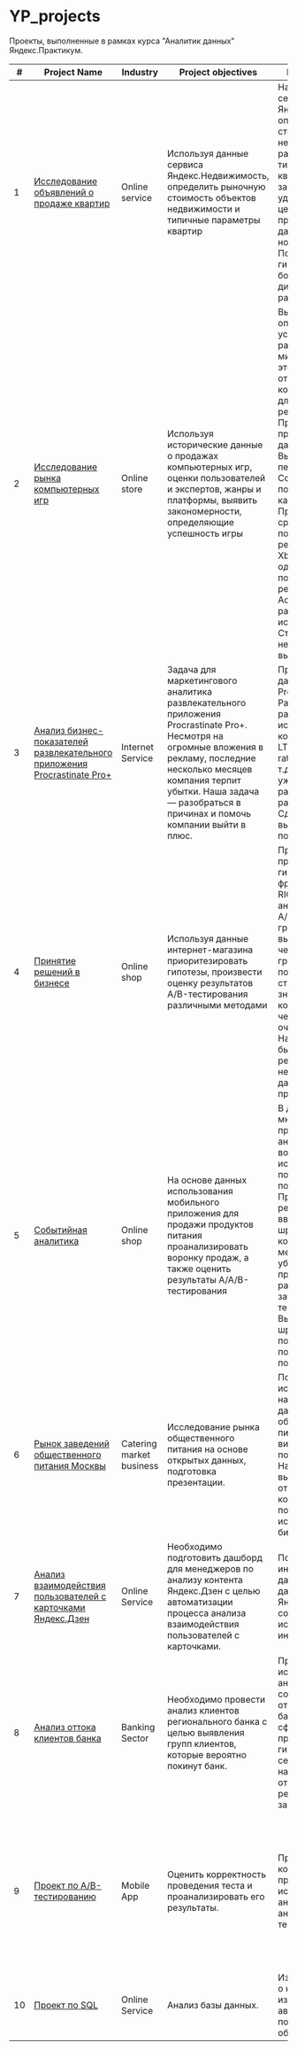 # YP_projects
Проекты, выполненные в рамках курса "Аналитик данных" Яндекс.Практикум.

| #  | Project Name | Industry  | Project objectives | Project description | Stack |
| ------------- | ------------- | ------------- | ------------- | --------------------------  | ------------- |
| 1  | [Исследование объявлений о продаже квартир](1_real_estate_sales_analysis/1_real_estate_sales_analysis.ipynb)  | Online service | Используя данные сервиса Яндекс.Недвижимость, определить рыночную стоимость объектов недвижимости и типичные параметры квартир | На основе данных сервиса Яндекс.Недвижимость определена рыночная стоимость объектов недвижимости разного типа, типичные параметры квартир, в зависимости от удаленности от центра. Проведена предобработка данных. Добавлены новые данные. Построены гистограммы, боксплоты, диаграммы рассеивания. | python, pandas, numpy, matplotlib, исследовательский анализ данных, визуализация данных, предобработка данных |
| 2  | [Исследование рынка компьютерных игр](2_video_games_sales_analisis/2_video_games_sales_analysis.ipynb) | Online store | Используя исторические данные о продажах компьютерных игр, оценки пользователей и экспертов, жанры и платформы, выявить закономерности, определяющие успешность игры  | Выявлены параметры, определяющие успешность игры в разных регионах мира. На основании этого подготовлен отчет для магазина компьютерных игр для планирования рекламных кампаний. Проведена предобработка данных, анализ. Выбран актуальный период для анализа. Составлены портреты пользователей каждого региона. Проверены гипотезы: средние пользовательские рейтинги платформ Xbox One и PC одинаковые; средние пользовательские рейтинги жанров Action и Sports разные. При анализе использовал критерий Стьюдента для независимых выборок. | python, pandas, numpy, scipy, matplotlib, seaborn, предобработка данных, исследовательский анализ данных, описательная статистика, проверка статистических гипотез |
| 3  | [Анализ бизнес-показателей развлекательного приложения Procrastinate Pro+](3_business_metrics_analysis/3_business_metrics_analysis.ipynb) | Internet Service | Задача для маркетингового аналитика развлекательного приложения Procrastinate Pro+. Несмотря на огромные вложения в рекламу, последние несколько месяцев компания терпит убытки. Наша задача — разобраться в причинах и помочь компании выйти в плюс. | Проведен анализ данных от ProcrastinatePRO+. Рассчитаны различные метрики, использован когортный анализ: LTV, CAC, Retention rate, DAU, WAU, MAU и т.д. Использованы уже написанные ранее функции расчёта метрик. Сделаны правильные выводы по полученным данным. | python, pandas, numpy, matplotlib, datetime, когортный анализ, юнит-экономика, продуктовые метрики |
| 4  | [Принятие решений в бизнесе](4_decision_making/4_decision_making.ipynb) | Online shop | Используя данные интернет-магазина приоритезировать гипотезы, произвести оценку результатов A/B-тестирования различными методами | Проведена приоритизация гипотез по фреймворкам ICE и RICE. Затем провел анализ результатов A/B-теста, построил графики кумулятивной выручки, среднего чека, конверсии по группам, а затем посчитал статистическую значимость различий конверсий и средних чеков по сырым и очищенным данным. На основании анализа было принято решение о нецелесообразности дальнейшего проведения теста. | python, pandas, numpy, datetime, scipy, matplotlib, A/B-тестирование, проверка статистических гипотез |
| 5  | [Событийная аналитика](5_user_behavior_mobile_app/5_user_behavior_mobile_app.ipynb) | Online shop | На основе данных использования мобильного приложения для продажи продуктов питания проанализировать воронку продаж, а также оценить результаты A/A/B-тестирования | В данном проекте мной были изучены принципы событийной аналитики. Я построил воронку продаж, исследовал путь пользователей до покупки. Проанализировал результаты A/B-теста введения новых шрифтов. Сравнил 2 контрольных группы между собой, убедился в правильном разделении трафика, а затем сравнил с тестовой группой. Выявлено, что новый шрифт значительно не повлияет на поведение пользователей. | python, pandas, numpy, scipy, plotly, datetime, math, событийная аналитика, продуктовые метрики, проверка статистических гипотез, визуализация данных |
| 6  | [Рынок заведений общественного питания Москвы](6_moscow_food_places_analysis/6_moscow_food_places_analysis.ipynb) | Catering market business | Исследование рынка общественного питания на основе открытых данных, подготовка презентации. | Подготовлено исследование рынка на основе открытых данных о заведениях общественного питания Москвы, визуализированы полученные данные. На основе данных выбрано место для открытия новой кофейни. В построении графиков использована библиотека plotly. | python, pandas, plotly, folium, визуализация данных |
| 7  | [Анализ взаимодействия пользователей с карточками Яндекс.Дзен](7_dashboard_tableau/README.md) | Online Service | Необходимо подготовить дашборд для менеджеров по анализу контента Яндекс.Дзен с целью автоматизации процесса анализа взаимодействия пользователей с карточками. | Подготовлен интерактивный дашборд на основе данных о контенте Яндекс.Дзен. Для создания дашбордов использован BI-инструмент Tableau. | Tableau, продуктовые метрики, построение дашбордов |
| 8  | [Анализ оттока клиентов банка](8_final_project/8_1_final_project_churn/8_1_final_project_churn.ipynb) | Banking Sector | Необходимо провести анализ клиентов регионального банка с целью выявления групп клиентов, которые вероятно покинут банк. | Проведен исследовательский анализ данных и составлен портрет отточного клиента банка, сформулировано и проверено три гипотезы, выявлены сегменты клиентов с наивысшим уровнем оттока и даны рекомендации заказчику. | python, pandas, scipy, matplotlib, seaborn, plotly, itertools, предобработка данных, исследовательский анализ данных, проверка статистических гипотез, визуализация данных |
| 9  | [Проект по А/B-тестированию](8_final_project/8_2_final_project_ab/8_2_final_project_ab.ipynb) | Mobile App | Оценить корректность проведения теста и проанализировать его результаты. | Проведена оценка корректности проведения теста, исследовательский анализ данных и анализ результатов теста. | python, pandas, numpy, scipy, math, datetime, matplotlib, seaborn, plotly, предобработка данных, исследовательский анализ данных, A/B-тестирование, проверка статистических гипотез, визуализация данных |
| 10  | [Проект по SQL](8_final_project/8_3_final_project_sql/8_3_final_project_sql.ipynb) | Online Service | Анализ базы данных. | Изучена информация о книгах, издательствах, авторах и пользовательских обзоров книг. | python, pandas, SQLAlchemy, PostgreSQL |
